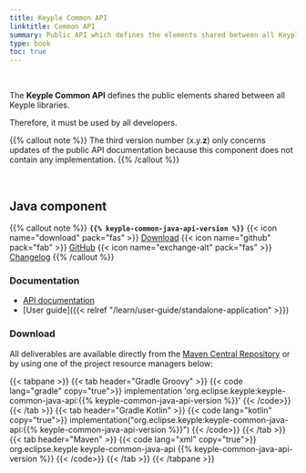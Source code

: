 ```yaml
---
title: Keyple Common API
linktitle: Common API
summary: Public API which defines the elements shared between all Keyple libraries.
type: book
toc: true
---
```


<br>

The **Keyple Common API** defines the public elements shared between all Keyple libraries.

Therefore, it must be used by all developers.

{{% callout note %}}
The third version number (x.y.**z**) only concerns updates of the public API documentation because this component does not contain any implementation.
{{% /callout %}}

<br>

## Java component

{{% callout note %}}
**`{{% keyple-common-java-api-version %}}`**
<span class="component-metadata">{{< icon name="download" pack="fas" >}} [Download](#download)</span>
<span class="component-metadata">{{< icon name="github" pack="fab" >}} [GitHub](https://github.com/eclipse-keyple/keyple-common-java-api/)</span>
<span class="component-metadata">{{< icon name="exchange-alt" pack="fas" >}} [Changelog](https://github.com/eclipse-keyple/keyple-common-java-api/blob/main/CHANGELOG.md)</span>
{{% /callout %}}

### Documentation

* [API documentation](https://eclipse-keyple.github.io/keyple-common-java-api)
* [User guide]({{< relref "/learn/user-guide/standalone-application" >}})
 
### Download

All deliverables are available directly from the [Maven Central Repository](https://central.sonatype.com/search?q=keyple-common-java-api) or by using one of the project resource managers below:

{{< tabpane >}}
{{< tab header="Gradle Groovy" >}}
{{< code lang="gradle" copy="true">}}
implementation 'org.eclipse.keyple:keyple-common-java-api:{{% keyple-common-java-api-version %}}'
{{< /code>}}
{{< /tab >}}
{{< tab header="Gradle Kotlin" >}}
{{< code lang="kotlin" copy="true">}}
implementation("org.eclipse.keyple:keyple-common-java-api:{{% keyple-common-java-api-version %}}")
{{< /code>}}
{{< /tab >}}
{{< tab header="Maven" >}}
{{< code lang="xml" copy="true">}}
<dependency>
  <groupId>org.eclipse.keyple</groupId>
  <artifactId>keyple-common-java-api</artifactId>
  <version>{{% keyple-common-java-api-version %}}</version>
</dependency>
{{< /code>}}
{{< /tab >}}
{{< /tabpane >}}
